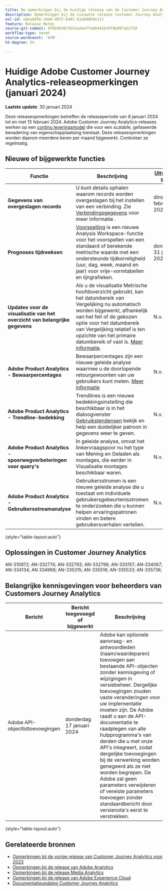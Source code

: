 ```yaml
---
title: De opmerkingen bij de huidige release van de Customer Journey Analytics weergeven
description: Opmerkingen bij de nieuwste release Customer Journey Analytics
exl-id: e8eab856-34e0-4875-b441-b1e680b9e111
feature: Release Notes
source-git-commit: 9f60d83673591aebeffeb6442bf9f8b897ab2f20
workflow-type: tm+mt
source-wordcount: '470'
ht-degree: 5%

---
```


# Huidige Adobe Customer Journey Analytics-releaseopmerkingen (januari 2024)

**Laatste update**: 30 januari 2024

Deze releaseopmerkingen betreffen de releaseperiode van 8 januari 2024 tot en met 13 februari 2024. Adobe Customer Journey Analytics-releases werken op een [continu leveringsmodel](releases.md) die voor een scalable, gefaseerde benadering van eigenschapplaatsing toestaat. Deze releaseopmerkingen worden daarom meerdere keren per maand bijgewerkt. Controleer ze regelmatig.

## Nieuwe of bijgewerkte functies

| Functie | Beschrijving | [Uitvoeren start](releases.md) | [Algemene beschikbaarheid](releases.md) |
| ----------- | ---------- | ------- | ---- |
| **Gegevens van overgeslagen records** | U kunt details ophalen waarom records worden overgeslagen bij het instellen van een verbinding. Zie [Verbindingsgegevens](../connections/manage-connections.md#connection-details) voor meer informatie . | dinsdag 5 februari 2024 | dinsdag 5 februari 2024 |
| **Prognoses tijdreeksen** | [Voorspelling](../analysis-workspace/c-forecast/forecasting.md) is een nieuwe Analysis Workspace-functie voor het voorspellen van een standaard of berekende metrische waarde met een ondersteunde tijdkorreligheid (uur, dag, week, maand en jaar) voor vrije-vormtabellen en lijngrafieken. | donderdag 31 januari 2024 | donderdag 21 februari 2024 |
| **Updates voor de visualisatie van het overzicht van belangrijke gegevens** | Als u de visualisatie Metrische hoofdoverzicht gebruikt, kan het datumbereik van Vergelijking nu automatisch worden bijgewerkt, afhankelijk van het feit of de gekozen optie voor het datumbereik van Vergelijking relatief is ten opzichte van het primaire datumbereik of vast is. [Meer informatie](/help/analysis-workspace/visualizations/key-metric.md). | N.v.t. | donderdag 17 januari 2024 |
| **Adobe Product Analytics - Bewaarpercentages** | Bewaarpercentages zijn een nieuwe geleide analyse waarmee u de doorlopende retourgewoonten van uw gebruikers kunt meten. [Meer informatie](../guided-analysis/types/retention-rates.md) | N.v.t. | dinsdag 8 januari 2024 |
| **Adobe Product Analytics - Trendline-bedekking** | Trendlines is een nieuwe bedekkingsinstelling die beschikbaar is in het dialoogvenster [Gebruikstendensen](/help/guided-analysis/types/usage.md) bekijk en help een duidelijker patroon in gegevens weer te geven. | N.v.t. | donderdag 17 januari 2024 |
| **Adobe Product Analytics - spoorwegverbeteringen voor query&#39;s** | In geleide analyse, omvat het linkervraagspoor nu het type van Mening en Geladen als montages, die eerder in Visualisatie montages beschikbaar waren. | N.v.t. | donderdag 31 januari 2024 |
| **Adobe Product Analytics - Gebruikersstreamanalyse** | Gebruikersstromen is een nieuwe geleide analyse die u toestaat om individuele gebruikersgebeurtenisstromen te onderzoeken die u kunnen helpen ervaringspatronen vinden en betere gebruikersverhalen vertellen. | N.v.t. | donderdag 7 februari 2024 |

{style="table-layout:auto"}

## Oplossingen in Customer Journey Analytics

AN-310972; AN-332774; AN-332793; AN-332796; AN-333157; AN-334067; AN-334134; AN 334968; AN-335315; AN-335518; AN-335533; AN-335736;

## Belangrijke kennisgevingen voor beheerders van Customers Journey Analytics

| Bericht | Bericht toegevoegd of bijgewerkt | Beschrijving |
| --- | --- | --- |
| Adobe API-objectlidtoevoegingen | donderdag 17 januari 2024 | Adobe kan optionele aanvraag- en antwoordleden (naam/waardeparen) toevoegen aan bestaande API-objecten zonder kennisgeving of wijzigingen in versiebeheer. Dergelijke toevoegingen zouden vaste veranderingen voor uw implementatie moeten zijn. De Adobe raadt u aan de API-documentatie te raadplegen van alle hulpprogramma&#39;s van derden die u met onze API&#39;s integreert, zodat dergelijke toevoegingen bij de verwerking worden genegeerd als ze niet worden begrepen. De Adobe zal geen parameters verwijderen of vereiste parameters toevoegen zonder standaardbericht door versienota&#39;s eerst te verstrekken. |

{style="table-layout:auto"}

## Gerelateerde bronnen

* [Opmerkingen bij de vorige release van Customer Journey Analytics voor 2023](/help/release-notes/2023.md)
* [Opmerkingen bij de release van Adobe Analytics](https://experienceleague.adobe.com/docs/analytics/release-notes/latest.html?lang=en)
* [Opmerkingen bij de release Media Analytics](https://experienceleague.adobe.com/docs/media-analytics/using/additional-resources/release-notes.html)
* [Opmerkingen bij de release van Adobe Experience Cloud](https://experienceleague.adobe.com/docs/release-notes/experience-cloud/current.html)
* [Documentatieupdates Customer Journey Analytics](/help/release-notes/doc-changes.md)
